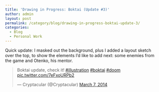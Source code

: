 ```yaml
---
title: 'Drawing in Progress: Boktai (Update #3)'
author: admin
layout: post
permalink: /category/blog/drawing-in-progress-boktai-update-3/
categories:
  - Blog
  - Personal Work
---
```

Quick update: I masked out the background, plus I added a layout sketch over the top, to show the elements I&#8217;d like to add next: some enemies from the game and Otenko, his mentor.

<blockquote class="twitter-tweet" width="550">
  <p lang="en" dir="ltr">
    Boktai update, check it! <a href="https://twitter.com/hashtag/illustration?src=hash">#illustration</a> <a href="https://twitter.com/hashtag/boktai?src=hash">#boktai</a> <a href="https://twitter.com/hashtag/doom?src=hash">#doom</a> <a href="http://t.co/7eFxoURPb2">pic.twitter.com/7eFxoURPb2</a>
  </p>
  
  <p>
    &mdash; Cryptacular (@Cryptacular) <a href="https://twitter.com/Cryptacular/status/441883118648041472">March 7, 2014</a>
  </p>
</blockquote>